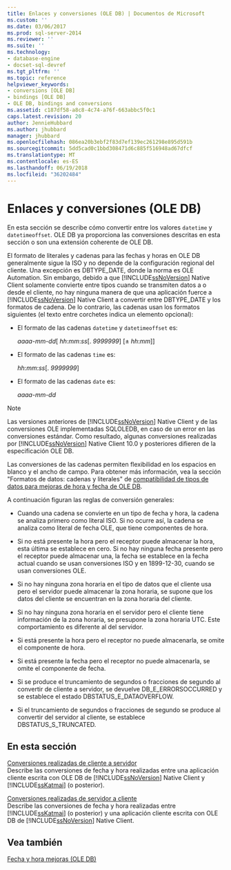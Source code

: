 ```yaml
---
title: Enlaces y conversiones (OLE DB) | Documentos de Microsoft
ms.custom: ''
ms.date: 03/06/2017
ms.prod: sql-server-2014
ms.reviewer: ''
ms.suite: ''
ms.technology:
- database-engine
- docset-sql-devref
ms.tgt_pltfrm: ''
ms.topic: reference
helpviewer_keywords:
- conversions [OLE DB]
- bindings [OLE DB]
- OLE DB, bindings and conversions
ms.assetid: c187df58-a8c8-4c74-a76f-663abbc5f0c1
caps.latest.revision: 20
author: JennieHubbard
ms.author: jhubbard
manager: jhubbard
ms.openlocfilehash: 086ea20b3ebf2f83d7ef139ec261298e895d591b
ms.sourcegitcommit: 5dd5cad0c1bbd308471d6c885f516948ad67dfcf
ms.translationtype: MT
ms.contentlocale: es-ES
ms.lasthandoff: 06/19/2018
ms.locfileid: "36202484"
---
```

# <a name="bindings-and-conversions-ole-db"></a>Enlaces y conversiones (OLE DB)
  En esta sección se describe cómo convertir entre los valores `datetime` y `datetimeoffset`. OLE DB ya proporciona las conversiones descritas en esta sección o son una extensión coherente de OLE DB.  
  
 El formato de literales y cadenas para las fechas y horas en OLE DB generalmente sigue la ISO y no depende de la configuración regional del cliente. Una excepción es DBTYPE_DATE, donde la norma es OLE Automation. Sin embargo, debido a que [!INCLUDE[ssNoVersion](../../includes/ssnoversion-md.md)] Native Client solamente convierte entre tipos cuando se transmiten datos a o desde el cliente, no hay ninguna manera de que una aplicación fuerce a [!INCLUDE[ssNoVersion](../../includes/ssnoversion-md.md)] Native Client a convertir entre DBTYPE_DATE y los formatos de cadena. De lo contrario, las cadenas usan los formatos siguientes (el texto entre corchetes indica un elemento opcional):  
  
-   El formato de las cadenas `datetime` y `datetimeoffset` es:  
  
     *aaaa*-*mm*-*dd*[ *hh*:*mm*:*ss*[. *9999999*] [± *hh*:*mm*]]  
  
-   El formato de las cadenas `time` es:  
  
     *hh*:*mm*:*ss*[. *9999999*]  
  
-   El formato de las cadenas `date` es:  
  
     *aaaa*-*mm*-*dd*  
  
> [!NOTE]  
>  Las versiones anteriores de [!INCLUDE[ssNoVersion](../../includes/ssnoversion-md.md)] Native Client y de las conversiones OLE implementadas SQLOLEDB, en caso de un error en las conversiones estándar. Como resultado, algunas conversiones realizadas por [!INCLUDE[ssNoVersion](../../includes/ssnoversion-md.md)] Native Client 10.0 y posteriores difieren de la especificación OLE DB.  
  
 Las conversiones de las cadenas permiten flexibilidad en los espacios en blanco y el ancho de campo. Para obtener más información, vea la sección "Formatos de datos: cadenas y literales" de [compatibilidad de tipos de datos para mejoras de hora y fecha de OLE DB](data-type-support-for-ole-db-date-and-time-improvements.md).  
  
 A continuación figuran las reglas de conversión generales:  
  
-   Cuando una cadena se convierte en un tipo de fecha y hora, la cadena se analiza primero como literal ISO. Si no ocurre así, la cadena se analiza como literal de fecha OLE, que tiene componentes de hora.  
  
-   Si no está presente la hora pero el receptor puede almacenar la hora, esta última se establece en cero. Si no hay ninguna fecha presente pero el receptor puede almacenar una, la fecha se establece en la fecha actual cuando se usan conversiones ISO y en 1899-12-30, cuando se usan conversiones OLE.  
  
-   Si no hay ninguna zona horaria en el tipo de datos que el cliente usa pero el servidor puede almacenar la zona horaria, se supone que los datos del cliente se encuentran en la zona horaria del cliente.  
  
-   Si no hay ninguna zona horaria en el servidor pero el cliente tiene información de la zona horaria, se presupone la zona horaria UTC. Este comportamiento es diferente al del servidor.  
  
-   Si está presente la hora pero el receptor no puede almacenarla, se omite el componente de hora.  
  
-   Si está presente la fecha pero el receptor no puede almacenarla, se omite el componente de fecha.  
  
-   Si se produce el truncamiento de segundos o fracciones de segundo al convertir de cliente a servidor, se devuelve DB_E_ERRORSOCCURRED y se establece el estado DBSTATUS_E_DATAOVERFLOW.  
  
-   Si el truncamiento de segundos o fracciones de segundo se produce al convertir del servidor al cliente, se establece DBSTATUS_S_TRUNCATED.  
  
## <a name="in-this-section"></a>En esta sección  
 [Conversiones realizadas de cliente a servidor](conversions-performed-from-client-to-server.md)  
 Describe las conversiones de fecha y hora realizadas entre una aplicación cliente escrita con OLE DB de [!INCLUDE[ssNoVersion](../../includes/ssnoversion-md.md)] Native Client y [!INCLUDE[ssKatmai](../../includes/sskatmai-md.md)] (o posterior).  
  
 [Conversiones realizadas de servidor a cliente](conversions-performed-from-server-to-client.md)  
 Describe las conversiones de fecha y hora realizadas entre [!INCLUDE[ssKatmai](../../includes/sskatmai-md.md)] (o posterior) y una aplicación cliente escrita con OLE DB de [!INCLUDE[ssNoVersion](../../includes/ssnoversion-md.md)] Native Client.  
  
## <a name="see-also"></a>Vea también  
 [Fecha y hora mejoras &#40;OLE DB&#41;](date-and-time-improvements-ole-db.md)  
  
  